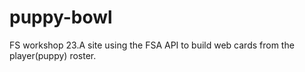 # puppy-bowl
FS workshop 23.A site using the FSA API to build web cards from the player(puppy) roster.
